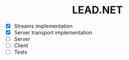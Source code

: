<h1 align="center">LEAD.NET</h1>

- [x] Streams implementation
- [x] Server transport implementation
- [ ] Server
- [ ] Client
- [ ] Tests
